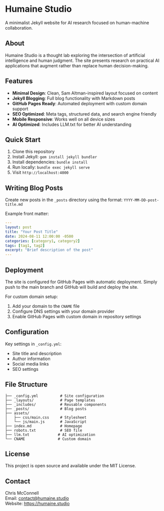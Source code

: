 # Humaine Studio

A minimalist Jekyll website for AI research focused on human-machine collaboration.

## About

Humaine Studio is a thought lab exploring the intersection of artificial intelligence and human judgment. The site presents research on practical AI applications that augment rather than replace human decision-making.

## Features

- **Minimal Design**: Clean, Sam Altman-inspired layout focused on content
- **Jekyll Blogging**: Full blog functionality with Markdown posts
- **GitHub Pages Ready**: Automated deployment with custom domain support
- **SEO Optimized**: Meta tags, structured data, and search engine friendly
- **Mobile Responsive**: Works well on all device sizes
- **AI Optimized**: Includes LLM.txt for better AI understanding

## Quick Start

1. Clone this repository
2. Install Jekyll: `gem install jekyll bundler`
3. Install dependencies: `bundle install`
4. Run locally: `bundle exec jekyll serve`
5. Visit `http://localhost:4000`

## Writing Blog Posts

Create new posts in the `_posts` directory using the format:
`YYYY-MM-DD-post-title.md`

Example front matter:
```yaml
---
layout: post
title: "Your Post Title"
date: 2024-08-11 12:00:00 -0500
categories: [category1, category2]
tags: [tag1, tag2]
excerpt: "Brief description of the post"
---
```

## Deployment

The site is configured for GitHub Pages with automatic deployment. Simply push to the main branch and GitHub will build and deploy the site.

For custom domain setup:
1. Add your domain to the `CNAME` file
2. Configure DNS settings with your domain provider
3. Enable GitHub Pages with custom domain in repository settings

## Configuration

Key settings in `_config.yml`:
- Site title and description
- Author information
- Social media links
- SEO settings

## File Structure

```
├── _config.yml          # Site configuration
├── _layouts/            # Page templates
├── _includes/           # Reusable components
├── _posts/              # Blog posts
├── assets/
│   ├── css/main.css     # Stylesheet
│   └── js/main.js       # JavaScript
├── index.md             # Homepage
├── robots.txt           # SEO file
├── llm.txt             # AI optimization
└── CNAME               # Custom domain
```

## License

This project is open source and available under the MIT License.

## Contact

Chris McConnell  
Email: contact@humaine.studio  
Website: https://humaine.studio